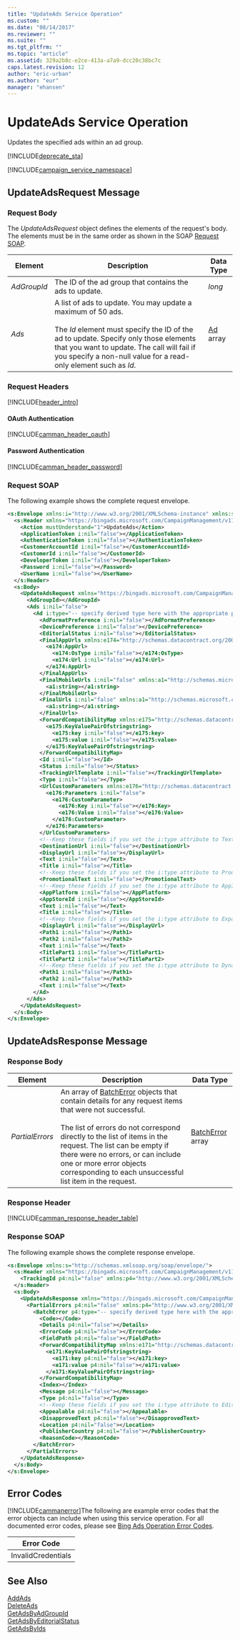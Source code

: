 ```yaml
---
title: "UpdateAds Service Operation"
ms.custom: ""
ms.date: "08/14/2017"
ms.reviewer: ""
ms.suite: ""
ms.tgt_pltfrm: ""
ms.topic: "article"
ms.assetid: 329a2b8c-e2ce-413a-a7a9-dcc20c38bc7c
caps.latest.revision: 12
author: "eric-urban"
ms.author: "eur"
manager: "ehansen"
---
```

# UpdateAds Service Operation
Updates the specified ads within an ad group.

[!INCLUDE[deprecate_sta](../campaign-api/includes/deprecate-sta.md)]

[!INCLUDE[campaign_service_namespace](../campaign-api/includes/campaign-service-namespace.md)]

## <a name="request"></a>UpdateAdsRequest Message

### Request Body
The *UpdateAdsRequest* object defines the elements of the request's body. The elements must be in the same order as shown in the SOAP [Request SOAP](#request_soap).

|Element|Description|Data Type|
|-----------|---------------|-------------|
|*AdGroupId*|The ID of the ad group that contains the ads to update.|*long*|
|*Ads*|A list of ads to update. You may update a maximum of 50 ads.<br /><br />The *Id* element must specify the ID of the ad to update. Specify only those elements that you want to update. The call will fail if you specify a non-null value for a read-only element such as *Id*.|[Ad](../campaign-api/ad-data-object.md) array|

### Request Headers
[!INCLUDE[header_intro](../campaign-api/includes/header-intro.md)]
#### OAuth Authentication
[!INCLUDE[camman_header_oauth](../campaign-api/includes/camman-header-oauth.md)]
#### Password Authentication
[!INCLUDE[camman_header_password](../campaign-api/includes/camman-header-password.md)]
### <a name="request_soap"></a>Request SOAP
The following example shows the complete request envelope.

```xml
<s:Envelope xmlns:i="http://www.w3.org/2001/XMLSchema-instance" xmlns:s="http://schemas.xmlsoap.org/soap/envelope/">
  <s:Header xmlns="https://bingads.microsoft.com/CampaignManagement/v11">
    <Action mustUnderstand="1">UpdateAds</Action>
    <ApplicationToken i:nil="false"></ApplicationToken>
    <AuthenticationToken i:nil="false"></AuthenticationToken>
    <CustomerAccountId i:nil="false"></CustomerAccountId>
    <CustomerId i:nil="false"></CustomerId>
    <DeveloperToken i:nil="false"></DeveloperToken>
    <Password i:nil="false"></Password>
    <UserName i:nil="false"></UserName>
  </s:Header>
  <s:Body>
    <UpdateAdsRequest xmlns="https://bingads.microsoft.com/CampaignManagement/v11">
      <AdGroupId></AdGroupId>
      <Ads i:nil="false">
        <Ad i:type="-- specify derived type here with the appropriate prefix --">
          <AdFormatPreference i:nil="false"></AdFormatPreference>
          <DevicePreference i:nil="false"></DevicePreference>
          <EditorialStatus i:nil="false"></EditorialStatus>
          <FinalAppUrls xmlns:e174="http://schemas.datacontract.org/2004/07/Microsoft.AdCenter.Advertiser.CampaignManagement.Api.DataContracts.V11" i:nil="false">
            <e174:AppUrl>
              <e174:OsType i:nil="false"></e174:OsType>
              <e174:Url i:nil="false"></e174:Url>
            </e174:AppUrl>
          </FinalAppUrls>
          <FinalMobileUrls i:nil="false" xmlns:a1="http://schemas.microsoft.com/2003/10/Serialization/Arrays">
            <a1:string></a1:string>
          </FinalMobileUrls>
          <FinalUrls i:nil="false" xmlns:a1="http://schemas.microsoft.com/2003/10/Serialization/Arrays">
            <a1:string></a1:string>
          </FinalUrls>
          <ForwardCompatibilityMap xmlns:e175="http://schemas.datacontract.org/2004/07/System.Collections.Generic" i:nil="false">
            <e175:KeyValuePairOfstringstring>
              <e175:key i:nil="false"></e175:key>
              <e175:value i:nil="false"></e175:value>
            </e175:KeyValuePairOfstringstring>
          </ForwardCompatibilityMap>
          <Id i:nil="false"></Id>
          <Status i:nil="false"></Status>
          <TrackingUrlTemplate i:nil="false"></TrackingUrlTemplate>
          <Type i:nil="false"></Type>
          <UrlCustomParameters xmlns:e176="http://schemas.datacontract.org/2004/07/Microsoft.AdCenter.Advertiser.CampaignManagement.Api.DataContracts.V11" i:nil="false">
            <e176:Parameters i:nil="false">
              <e176:CustomParameter>
                <e176:Key i:nil="false"></e176:Key>
                <e176:Value i:nil="false"></e176:Value>
              </e176:CustomParameter>
            </e176:Parameters>
          </UrlCustomParameters>
          <!--Keep these fields if you set the i:type attribute to TextAd-->
          <DestinationUrl i:nil="false"></DestinationUrl>
          <DisplayUrl i:nil="false"></DisplayUrl>
          <Text i:nil="false"></Text>
          <Title i:nil="false"></Title>
          <!--Keep these fields if you set the i:type attribute to ProductAd-->
          <PromotionalText i:nil="false"></PromotionalText>
          <!--Keep these fields if you set the i:type attribute to AppInstallAd-->
          <AppPlatform i:nil="false"></AppPlatform>
          <AppStoreId i:nil="false"></AppStoreId>
          <Text i:nil="false"></Text>
          <Title i:nil="false"></Title>
          <!--Keep these fields if you set the i:type attribute to ExpandedTextAd-->
          <DisplayUrl i:nil="false"></DisplayUrl>
          <Path1 i:nil="false"></Path1>
          <Path2 i:nil="false"></Path2>
          <Text i:nil="false"></Text>
          <TitlePart1 i:nil="false"></TitlePart1>
          <TitlePart2 i:nil="false"></TitlePart2>
          <!--Keep these fields if you set the i:type attribute to DynamicSearchAd-->
          <Path1 i:nil="false"></Path1>
          <Path2 i:nil="false"></Path2>
          <Text i:nil="false"></Text>
        </Ad>
      </Ads>
    </UpdateAdsRequest>
  </s:Body>
</s:Envelope>
```

## <a name="response"></a>UpdateAdsResponse Message

### <a name="Body_Elements"></a>Response Body

|Element|Description|Data Type|
|-----------|---------------|-------------|
|*PartialErrors*|An array of [BatchError](../campaign-api/batcherror-data-object.md) objects that contain details for any request items that were not successful.<br /><br />The list of errors do not correspond directly to the list of items in the request. The list can be empty if there were no errors, or can include one or more error objects corresponding to each unsuccessful list item in the request.|[BatchError](../campaign-api/batcherror-data-object.md) array|

### <a name="Header_Elements"></a>Response Header
[!INCLUDE[camman_response_header_table](../campaign-api/includes/camman-response-header-table.md)]
### Response SOAP
The following example shows the complete response envelope.

```xml
<s:Envelope xmlns:s="http://schemas.xmlsoap.org/soap/envelope/">
  <s:Header xmlns="https://bingads.microsoft.com/CampaignManagement/v11">
    <TrackingId p4:nil="false" xmlns:p4="http://www.w3.org/2001/XMLSchema-instance"></TrackingId>
  </s:Header>
  <s:Body>
    <UpdateAdsResponse xmlns="https://bingads.microsoft.com/CampaignManagement/v11">
      <PartialErrors p4:nil="false" xmlns:p4="http://www.w3.org/2001/XMLSchema-instance">
        <BatchError p4:type="-- specify derived type here with the appropriate prefix --">
          <Code></Code>
          <Details p4:nil="false"></Details>
          <ErrorCode p4:nil="false"></ErrorCode>
          <FieldPath p4:nil="false"></FieldPath>
          <ForwardCompatibilityMap xmlns:e171="http://schemas.datacontract.org/2004/07/System.Collections.Generic" p4:nil="false">
            <e171:KeyValuePairOfstringstring>
              <e171:key p4:nil="false"></e171:key>
              <e171:value p4:nil="false"></e171:value>
            </e171:KeyValuePairOfstringstring>
          </ForwardCompatibilityMap>
          <Index></Index>
          <Message p4:nil="false"></Message>
          <Type p4:nil="false"></Type>
          <!--Keep these fields if you set the i:type attribute to EditorialError-->
          <Appealable p4:nil="false"></Appealable>
          <DisapprovedText p4:nil="false"></DisapprovedText>
          <Location p4:nil="false"></Location>
          <PublisherCountry p4:nil="false"></PublisherCountry>
          <ReasonCode></ReasonCode>
        </BatchError>
      </PartialErrors>
    </UpdateAdsResponse>
  </s:Body>
</s:Envelope>
```

## <a name="errors"></a>Error Codes
[!INCLUDE[cammanerror](../campaign-api/includes/cammanerror.md)]The following are example  error codes that the error objects can include when using this service operation. For all documented error codes, please see [Bing Ads Operation Error Codes](http://go.microsoft.com/fwlink/?LinkId=511884).

|Error Code|
|--------------|
|InvalidCredentials|

## See Also
[AddAds](../campaign-api/addads-service-operation.md)  
[DeleteAds](../campaign-api/deleteads-service-operation.md)  
[GetAdsByAdGroupId](../campaign-api/getadsbyadgroupid-service-operation.md)  
[GetAdsByEditorialStatus](../campaign-api/getadsbyeditorialstatus-service-operation.md)  
[GetAdsByIds](../campaign-api/getadsbyids-service-operation.md)  

